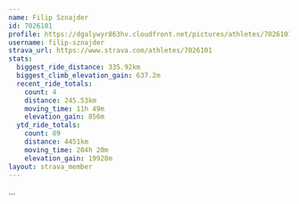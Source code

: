 ```yaml
---
name: Filip Sznajder
id: 7026101
profile: https://dgalywyr863hv.cloudfront.net/pictures/athletes/7026101/2123836/18/large.jpg
username: filip-sznajder
strava_url: https://www.strava.com/athletes/7026101
stats:
  biggest_ride_distance: 335.92km
  biggest_climb_elevation_gain: 637.2m
  recent_ride_totals:
    count: 4
    distance: 245.53km
    moving_time: 11h 49m
    elevation_gain: 856m
  ytd_ride_totals:
    count: 89
    distance: 4451km
    moving_time: 204h 20m
    elevation_gain: 19928m
layout: strava_member
--- 
```

...
